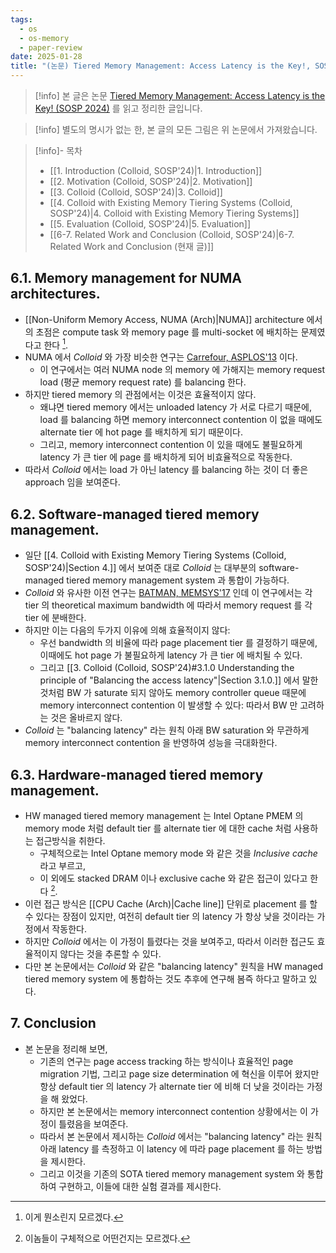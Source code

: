 ```yaml
---
tags:
  - os
  - os-memory
  - paper-review
date: 2025-01-28
title: "(논문) Tiered Memory Management: Access Latency is the Key!, SOSP'24 (6-7. Related Work and Conclusion)"
---
```

> [!info] 본 글은 논문 [Tiered Memory Management: Access Latency is the Key! (SOSP 2024)](https://dl.acm.org/doi/10.1145/3694715.3695968) 를 읽고 정리한 글입니다.

> [!info] 별도의 명시가 없는 한, 본 글의 모든 그림은 위 논문에서 가져왔습니다.

> [!info]- 목차
> - [[1. Introduction (Colloid, SOSP'24)|1. Introduction]]
> - [[2. Motivation (Colloid, SOSP'24)|2. Motivation]]
> - [[3. Colloid (Colloid, SOSP'24)|3. Colloid]]
> - [[4. Colloid with Existing Memory Tiering Systems (Colloid, SOSP'24)|4. Colloid with Existing Memory Tiering Systems]]
> - [[5. Evaluation (Colloid, SOSP'24)|5. Evaluation]]
> - [[6-7. Related Work and Conclusion (Colloid, SOSP'24)|6-7. Related Work and Conclusion (현재 글)]]

## 6.1. Memory management for NUMA architectures.

- [[Non-Uniform Memory Access, NUMA (Arch)|NUMA]] architecture 에서의 초점은 compute task 와 memory page 를 multi-socket 에 배치하는 문제였다고 한다 [^numa-compute-task].
- NUMA 에서 *Colloid* 와 가장 비슷한 연구는 [Carrefour, ASPLOS'13](https://dl.acm.org/doi/10.1145/2451116.2451157) 이다.
	- 이 연구에서는 여러 NUMA node 의 memory 에 가해지는 memory request load (평균 memory request rate) 를 balancing 한다.
- 하지만 tiered memory 의 관점에서는 이것은 효율적이지 않다.
	- 왜냐면 tiered memory 에서는 unloaded latency 가 서로 다르기 때문에, load 를 balancing 하면 memory interconnect contention 이 없을 때에도 alternate tier 에 hot page 를 배치하게 되기 때문이다.
	- 그리고, memory interconnect contention 이 있을 때에도 불필요하게 latency 가 큰 tier 에 page 를 배치하게 되어 비효율적으로 작동한다.
- 따라서 *Colloid* 에서는 load 가 아닌 latency 를 balancing 하는 것이 더 좋은 approach 임을 보여준다.

## 6.2. Software-managed tiered memory management.

- 일단 [[4. Colloid with Existing Memory Tiering Systems (Colloid, SOSP'24)|Section 4.]] 에서 보여준 대로 *Colloid* 는 대부분의 software-managed tiered memory management system 과 통합이 가능하다.
- *Colloid* 와 유사한 이전 연구는 [BATMAN, MEMSYS'17](https://dl.acm.org/doi/10.1145/3132402.3132404) 인데 이 연구에서는 각 tier 의 theoretical maximum bandwidth 에 따라서 memory request 를 각 tier 에 분배한다.
- 하지만 이는 다음의 두가지 이유에 의해 효율적이지 않다:
	- 우선 bandwidth 의 비율에 따라 page placement tier 를 결정하기 때문에, 이때에도 hot page 가 불필요하게 latency 가 큰 tier 에 배치될 수 있다.
	- 그리고 [[3. Colloid (Colloid, SOSP'24)#3.1.0 Understanding the principle of "Balancing the access latency"|Section 3.1.0.]] 에서 말한 것처럼 BW 가 saturate 되지 않아도 memory controller queue 때문에 memory interconnect contention 이 발생할 수 있다: 따라서 BW 만 고려하는 것은 올바르지 않다.
- *Colloid* 는 "balancing latency" 라는 원칙 아래 BW saturation 와 무관하게 memory interconnect contention 을 반영하여 성능을 극대화한다.

## 6.3. Hardware-managed tiered memory management.

- HW managed tiered memory management 는 Intel Optane PMEM 의 memory mode 처럼 default tier 를 alternate tier 에 대한 cache 처럼 사용하는 접근방식을 취한다.
	- 구체적으로는 Intel Optane memory mode 와 같은 것을 *Inclusive cache* 라고 부르고,
	- 이 외에도 stacked DRAM 이나 exclusive cache 와 같은 접근이 있다고 한다 [^hw-managed-tier].
- 이런 접근 방식은 [[CPU Cache (Arch)|Cache line]] 단위로 placement 를 할 수 있다는 장점이 있지만, 여전히 default tier 의 latency 가 항상 낮을 것이라는 가정에서 작동한다.
- 하지만 *Colloid* 에서는 이 가정이 틀렸다는 것을 보여주고, 따라서 이러한 접근도 효율적이지 않다는 것을 추론할 수 있다.
- 다만 본 논문에서는 *Colloid* 와 같은 "balancing latency" 원칙을 HW managed tiered memory system 에 통합하는 것도 추후에 연구해 봄즉 하다고 말하고 있다.

## 7. Conclusion

- 본 논문을 정리해 보면,
	- 기존의 연구는 page access tracking 하는 방식이나 효율적인 page migration 기법, 그리고 page size determination 에 혁신을 이루어 왔지만 항상 default tier 의 latency 가 alternate tier 에 비해 더 낮을 것이라는 가정을 해 왔었다.
	- 하지만 본 논문에서는 memory interconnect contention 상황에서는 이 가정이 틀렸음을 보여준다.
	- 따라서 본 논문에서 제시하는 *Colloid* 에서는 "balancing latency" 라는 원칙 아래 latency 를 측정하고 이 latency 에 따라 page placement 를 하는 방법을 제시한다.
	- 그리고 이것을 기존의 SOTA tiered memory management system 와 통합하여 구현하고, 이들에 대한 실험 결과를 제시한다.

[^numa-compute-task]: 이게 뭔소린지 모르겠다.
[^hw-managed-tier]: 이놈들이 구체적으로 어떤건지는 모르겠다.